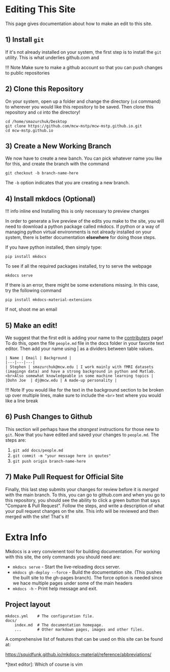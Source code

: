 # Editing This Site

This page gives documentation about how to make an edit to this site.

## 1) Install `git`
If it's not already installed on your system, the first step is to install the `git` utility. This is what underlies github.com and 

!!! Note
    Make sure to make a github account so that you can push 
    changes to public repositories

## 2) Clone this Repository

On your system, open up a folder and change the directory (`cd` command) to wherever you would like this repository to be saved. Then clone this repository and `cd` into the directory!

```shell
cd /home/smazurchuk/Desktop
git clone https://github.com/mcw-mstp/mcw-mstp.github.io.git
cd mcw-mstp.github.io
```

## 3) Create a New Working Branch

We now have to create a new banch. You can pick whatever name you like for this, and create the branch with the command

```shell
git checkout -b branch-name-here
```

The `-b` option indicates that you are creating a new branch.

## 4) Install mkdocs (Optional)

!!! info inline end
    Installing this is only necessary to preview changes

In order to generate a live preview of the edits you make to the site, you will need to download a python package called mkdocs. If python or a way of managing python virtual environments is not already installed on your system, there is better documentation **elsewhere** for doing those steps. 

If you have python installed, then simply type:

```shell
pip install mkdocs
```

To see if all the required packages installed, try to serve the webpage
```shell
mkdocs serve
```

If there is an error, there might be some extenstions missing. In this case, try the following command

```shell
pip install mkdocs-material-extensions
```

If not, shoot me an email

## 5) Make an edit!

We suggest that the first edit is adding your name to the [contributers](/people.md) page! To do this, open the file `people.md` file in the docs folder in your favorite text editor. Then add your name using | as a dividers between table values.

```pre
| Name | Email | Background |
|---|---|---|
| Stephen | smazurchuk@mcw.edu | I work mainly with fMRI datasets (imagingn data) and have a strong background in python and Matlab. <br>Also somewhat knowledgeable in some machine learning topics |
|Dohn Joe  | dj@mcw.edu | A made-up personality |
```

!!! Note
    If you would like for the text in the background section to be broken up over multiple lines,
    make sure to include the `<br>` text where you would like a line break

## 6) Push Changes to Github

This section will perhaps have the *strangest* instructions for those new to `git`. Now that you have edited and saved your changes to `people.md`. The steps are:

1. `git add docs/people.md`
2. `git commit -m "your message here in qoutes"`
3. `git push origin branch-name-here`

## 7) Make Pull Request for Official Site

Finally, this last step submits your changes for review before it is *merged* with the main branch. To this, you can go to github.com and when you go to this repository, you should see the ability to click a green button that says "Compare & Pull Request". Follow the steps, and write a description of what your pull request changes on the site. This info will be reviewed and then merged with the site! That's it! 

# Extra Info

Mkdocs is a very convienent tool for building documentation. For working with this site, the only commands you should need are:

* `mkdocs serve` - Start the live-reloading docs server.
* `mkdocs gh-deploy --force` - Build the documentation site. (This pushes the built site to the gh-pages branch). The force option is needed since we hace multiple pages under some of the main headers
* `mkdocs -h` - Print help message and exit.

## Project layout

    mkdocs.yml    # The configuration file.
    docs/
        index.md  # The documentation homepage.
        ...       # Other markdown pages, images and other files.

A comprehensive list of features that can be used on this site can be found at: 

<https://squidfunk.github.io/mkdocs-material/reference/abbreviations/>

*[text editor]: Which of course is vim